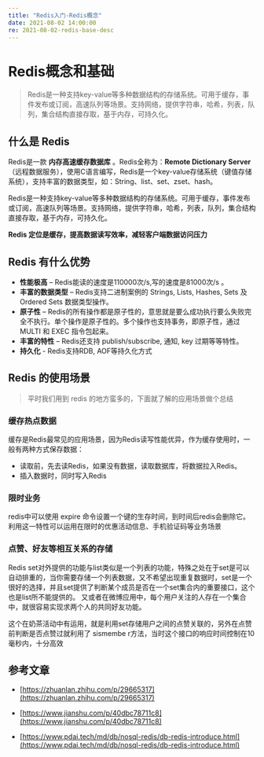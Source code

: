 ```yaml
---
title: "Redis入门-Redis概念"
date: 2021-08-02 14:00:00
re: 2021-08-02-redis-base-desc
---
```


# Redis概念和基础

> Redis是一种支持key-value等多种数据结构的存储系统。可用于缓存，事件发布或订阅，高速队列等场景。支持网络，提供字符串，哈希，列表，队列，集合结构直接存取，基于内存，可持久化。

## 什么是 Redis

Redis是一款 **内存高速缓存数据库** 。Redis全称为：**Remote Dictionary Server**（远程数据服务），使用C语言编写，Redis是一个key-value存储系统（键值存储系统），支持丰富的数据类型，如：String、list、set、zset、hash。

Redis是一种支持key-value等多种数据结构的存储系统。可用于缓存，事件发布或订阅，高速队列等场景。支持网络，提供字符串，哈希，列表，队列，集合结构直接存取，基于内存，可持久化。

**Redis 定位是缓存，提高数据读写效率，减轻客户端数据访问压力**

## Redis 有什么优势

- **性能极高** – Redis能读的速度是110000次/s,写的速度是81000次/s 。
- **丰富的数据类型** – Redis支持二进制案例的 Strings, Lists, Hashes, Sets 及 Ordered Sets 数据类型操作。
- **原子性** – Redis的所有操作都是原子性的，意思就是要么成功执行要么失败完全不执行。单个操作是原子性的。多个操作也支持事务，即原子性，通过 MULTI 和 EXEC 指令包起来。
- **丰富的特性** – Redis还支持 publish/subscribe, 通知, key 过期等等特性。
- **持久化** - Redis支持RDB, AOF等持久化方式

## Redis 的使用场景

> 平时我们用到 redis 的地方蛮多的，下面就了解的应用场景做个总结

### 缓存热点数据

缓存是Redis最常见的应用场景，因为Redis读写性能优异，作为缓存使用时，一般有两种方式保存数据：

- 读取前，先去读Redis，如果没有数据，读取数据库，将数据拉入Redis。
- 插入数据时，同时写入Redis

### 限时业务

redis中可以使用 expire 命令设置一个键的生存时间，到时间后redis会删除它。利用这一特性可以运用在限时的优惠活动信息、手机验证码等业务场景

### 点赞、好友等相互关系的存储

Redis set对外提供的功能与list类似是一个列表的功能，特殊之处在于set是可以自动排重的，当你需要存储一个列表数据，又不希望出现重复数据时，set是一个很好的选择，并且set提供了判断某个成员是否在一个set集合内的重要接口，这个也是list所不能提供的。 又或者在微博应用中，每个用户关注的人存在一个集合中，就很容易实现求两个人的共同好友功能。

这个在奶茶活动中有运用，就是利用set存储用户之间的点赞关联的，另外在点赞前判断是否点赞过就利用了 sismembe r方法，当时这个接口的响应时间控制在10毫秒内，十分高效

## 参考文章

- [https://zhuanlan.zhihu.com/p/29665317](https://zhuanlan.zhihu.com/p/29665317)

- [https://www.jianshu.com/p/40dbc78711c8](https://www.jianshu.com/p/40dbc78711c8)

- [https://www.pdai.tech/md/db/nosql-redis/db-redis-introduce.html](https://www.pdai.tech/md/db/nosql-redis/db-redis-introduce.html)